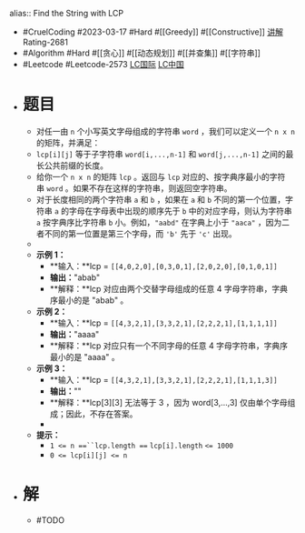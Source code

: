 alias:: Find the String with LCP

- #CruelCoding #2023-03-17 #Hard #[[Greedy]] #[[Constructive]] [讲解](https://youtu.be/07KRNyie-Lk) Rating-2681
- #Algorithm #Hard #[[贪心]] #[[动态规划]] #[[并查集]] #[[字符串]]
- #Leetcode #Leetcode-2573 [LC国际](https://leetcode.com/problems/find-the-string-with-lcp/) [LC中国](https://leetcode.cn/problems/find-the-string-with-lcp/)
- # 题目
	- 对任一由 `n` 个小写英文字母组成的字符串 `word` ，我们可以定义一个 `n x n` 的矩阵，并满足：
	- `lcp[i][j]` 等于子字符串 `word[i,...,n-1]` 和 `word[j,...,n-1]` 之间的最长公共前缀的长度。
	- 给你一个 `n x n` 的矩阵 `lcp` 。返回与 `lcp` 对应的、按字典序最小的字符串 `word` 。如果不存在这样的字符串，则返回空字符串。
	- 对于长度相同的两个字符串 `a` 和 `b` ，如果在 `a` 和 `b` 不同的第一个位置，字符串 `a` 的字母在字母表中出现的顺序先于 `b` 中的对应字母，则认为字符串 `a` 按字典序比字符串 `b` 小。例如，`"aabd"` 在字典上小于 `"aaca"` ，因为二者不同的第一位置是第三个字母，而 `'b'` 先于 `'c'` 出现。
	-
	- **示例 1：**
		- **输入：**lcp = `[[4,0,2,0],[0,3,0,1],[2,0,2,0],[0,1,0,1]]`
		- **输出：**"abab"
		- **解释：**lcp 对应由两个交替字母组成的任意 4 字母字符串，字典序最小的是 "abab" 。
	- **示例 2：**
		- **输入：**lcp = `[[4,3,2,1],[3,3,2,1],[2,2,2,1],[1,1,1,1]]`
		- **输出：**"aaaa"
		- **解释：**lcp 对应只有一个不同字母的任意 4 字母字符串，字典序最小的是 "aaaa" 。
	- **示例 3：**
		- **输入：**lcp = `[[4,3,2,1],[3,3,2,1],[2,2,2,1],[1,1,1,3]]`
		- **输出：**""
		- **解释：**lcp[3][3] 无法等于 3 ，因为 word[3,...,3] 仅由单个字母组成；因此，不存在答案。
		-
	- **提示：**
		- `1 <= n ==``lcp.length ==` `lcp[i].length` `<= 1000`
		- `0 <= lcp[i][j] <= n`
- # 解
	- #TODO